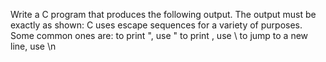 Write a C program that produces the following output. The output must be exactly as shown:
C uses escape sequences for a variety of purposes.
Some common ones are:
to print ", use \"
to print \, use \\
to jump to a new line, use \n

